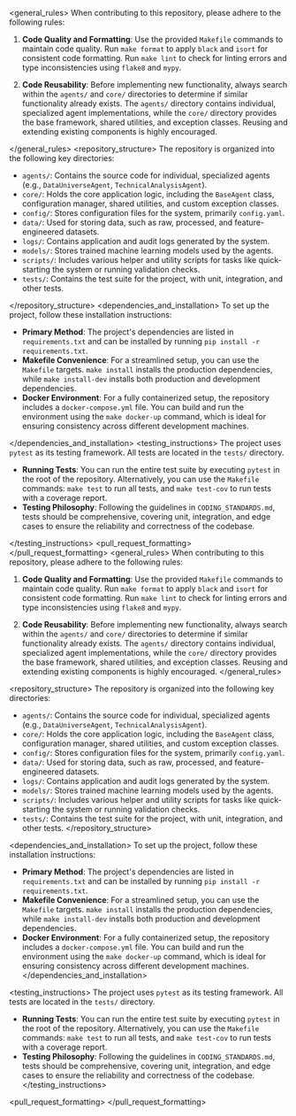 <general_rules>
When contributing to this repository, please adhere to the following rules:

1.  **Code Quality and Formatting**: Use the provided `Makefile` commands to maintain code quality. Run `make format` to apply `black` and `isort` for consistent code formatting. Run `make lint` to check for linting errors and type inconsistencies using `flake8` and `mypy`.

2.  **Code Reusability**: Before implementing new functionality, always search within the `agents/` and `core/` directories to determine if similar functionality already exists. The `agents/` directory contains individual, specialized agent implementations, while the `core/` directory provides the base framework, shared utilities, and exception classes. Reusing and extending existing components is highly encouraged.

</general_rules>
<repository_structure>
The repository is organized into the following key directories:

-   `agents/`: Contains the source code for individual, specialized agents (e.g., `DataUniverseAgent`, `TechnicalAnalysisAgent`).
-   `core/`: Holds the core application logic, including the `BaseAgent` class, configuration manager, shared utilities, and custom exception classes.
-   `config/`: Stores configuration files for the system, primarily `config.yaml`.
-   `data/`: Used for storing data, such as raw, processed, and feature-engineered datasets.
-   `logs/`: Contains application and audit logs generated by the system.
-   `models/`: Stores trained machine learning models used by the agents.
-   `scripts/`: Includes various helper and utility scripts for tasks like quick-starting the system or running validation checks.
-   `tests/`: Contains the test suite for the project, with unit, integration, and other tests.

</repository_structure>
<dependencies_and_installation>
To set up the project, follow these installation instructions:

-   **Primary Method**: The project's dependencies are listed in `requirements.txt` and can be installed by running `pip install -r requirements.txt`.
-   **Makefile Convenience**: For a streamlined setup, you can use the `Makefile` targets. `make install` installs the production dependencies, while `make install-dev` installs both production and development dependencies.
-   **Docker Environment**: For a fully containerized setup, the repository includes a `docker-compose.yml` file. You can build and run the environment using the `make docker-up` command, which is ideal for ensuring consistency across different development machines.

</dependencies_and_installation>
<testing_instructions>
The project uses `pytest` as its testing framework. All tests are located in the `tests/` directory.

-   **Running Tests**: You can run the entire test suite by executing `pytest` in the root of the repository. Alternatively, you can use the `Makefile` commands: `make test` to run all tests, and `make test-cov` to run tests with a coverage report.
-   **Testing Philosophy**: Following the guidelines in `CODING_STANDARDS.md`, tests should be comprehensive, covering unit, integration, and edge cases to ensure the reliability and correctness of the codebase.

</testing_instructions>
<pull_request_formatting>
</pull_request_formatting>
<general_rules>
When contributing to this repository, please adhere to the following rules:

1.  **Code Quality and Formatting**: Use the provided `Makefile` commands to maintain code quality. Run `make format` to apply `black` and `isort` for consistent code formatting. Run `make lint` to check for linting errors and type inconsistencies using `flake8` and `mypy`.

2.  **Code Reusability**: Before implementing new functionality, always search within the `agents/` and `core/` directories to determine if similar functionality already exists. The `agents/` directory contains individual, specialized agent implementations, while the `core/` directory provides the base framework, shared utilities, and exception classes. Reusing and extending existing components is highly encouraged.
</general_rules>

<repository_structure>
The repository is organized into the following key directories:

-   `agents/`: Contains the source code for individual, specialized agents (e.g., `DataUniverseAgent`, `TechnicalAnalysisAgent`).
-   `core/`: Holds the core application logic, including the `BaseAgent` class, configuration manager, shared utilities, and custom exception classes.
-   `config/`: Stores configuration files for the system, primarily `config.yaml`.
-   `data/`: Used for storing data, such as raw, processed, and feature-engineered datasets.
-   `logs/`: Contains application and audit logs generated by the system.
-   `models/`: Stores trained machine learning models used by the agents.
-   `scripts/`: Includes various helper and utility scripts for tasks like quick-starting the system or running validation checks.
-   `tests/`: Contains the test suite for the project, with unit, integration, and other tests.
</repository_structure>

<dependencies_and_installation>
To set up the project, follow these installation instructions:

-   **Primary Method**: The project's dependencies are listed in `requirements.txt` and can be installed by running `pip install -r requirements.txt`.
-   **Makefile Convenience**: For a streamlined setup, you can use the `Makefile` targets. `make install` installs the production dependencies, while `make install-dev` installs both production and development dependencies.
-   **Docker Environment**: For a fully containerized setup, the repository includes a `docker-compose.yml` file. You can build and run the environment using the `make docker-up` command, which is ideal for ensuring consistency across different development machines.
</dependencies_and_installation>

<testing_instructions>
The project uses `pytest` as its testing framework. All tests are located in the `tests/` directory.

-   **Running Tests**: You can run the entire test suite by executing `pytest` in the root of the repository. Alternatively, you can use the `Makefile` commands: `make test` to run all tests, and `make test-cov` to run tests with a coverage report.
-   **Testing Philosophy**: Following the guidelines in `CODING_STANDARDS.md`, tests should be comprehensive, covering unit, integration, and edge cases to ensure the reliability and correctness of the codebase.
</testing_instructions>

<pull_request_formatting>
</pull_request_formatting>









